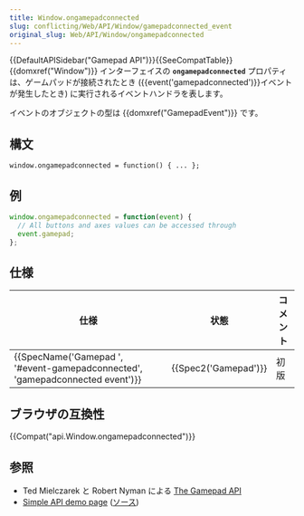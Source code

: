 ```yaml
---
title: Window.ongamepadconnected
slug: conflicting/Web/API/Window/gamepadconnected_event
original_slug: Web/API/Window/ongamepadconnected
---
```

{{DefaultAPISidebar("Gamepad API")}}{{SeeCompatTable}}{{domxref("Window")}} インターフェイスの **`ongamepadconnected`** プロパティは、ゲームパッドが接続されたとき ({{event('gamepadconnected')}}イベントが発生したとき) に実行されるイベントハンドラを表します。

イベントのオブジェクトの型は {{domxref("GamepadEvent")}} です。

## 構文

```
window.ongamepadconnected = function() { ... };
```

## 例

```js
window.ongamepadconnected = function(event) {
  // All buttons and axes values can be accessed through
  event.gamepad;
};
```

## 仕様

| 仕様                                                                                                     | 状態                         | コメント |
| -------------------------------------------------------------------------------------------------------- | ---------------------------- | -------- |
| {{SpecName('Gamepad ', '#event-gamepadconnected', 'gamepadconnected event')}} | {{Spec2('Gamepad')}} | 初版     |

## ブラウザの互換性

{{Compat("api.Window.ongamepadconnected")}}

## 参照

- Ted Mielczarek と Robert Nyman による [The Gamepad API](https://hacks.mozilla.org/2013/12/the-gamepad-api/)
- [Simple API demo page](http://luser.github.io/gamepadtest/) ([ソース](https://github.com/luser/gamepadtest))
